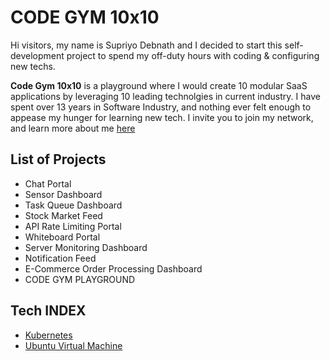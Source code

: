 # CODE GYM 10x10

Hi visitors, my name is Supriyo Debnath and I decided to start this self-development project to spend my off-duty hours with coding & configuring new techs.

**Code Gym 10x10** is a playground where I would create 10 modular SaaS applications by leveraging 10 leading technolgies in current industry. I have spent over 13 years in Software Industry, and nothing ever felt enough to appease my hunger for learning new tech. I invite you to join my network, and learn more about me [here](https://www.linkedin.com/in/supriyodebnath/)

## List of Projects

- Chat Portal
- Sensor Dashboard
- Task Queue Dashboard
- Stock Market Feed
- API Rate Limiting Portal
- Whiteboard Portal
- Server Monitoring Dashboard
- Notification Feed
- E-Commerce Order Processing Dashboard
- CODE GYM PLAYGROUND

## Tech INDEX

- [Kubernetes](https://kubernetes.io/)
- [Ubuntu Virtual Machine](https://www.hostinger.com/in/vps-hosting)
